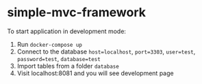 # simple-mvc-framework
To start application in development mode:
  1. Run ```docker-compose up```
  2. Connect to the database ```host=localhost```, ```port=3303```, ```user=test```, ```password=test```, ```database=test```
  3. Import tables from a folder ```database```
  4. Visit localhost:8081 and you will see development page
